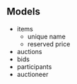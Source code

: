 ## Models

- items
    - unique name
    - reserved price
- auctions
- bids
- participants
- auctioneer
